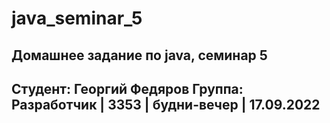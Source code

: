 # java_seminar_5
## Домашнее задание по java, семинар 5
## Студент: Георгий Федяров Группа: Разработчик | 3353 | будни-вечер | 17.09.2022